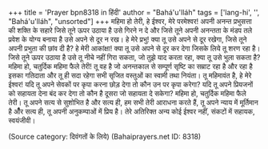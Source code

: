 +++
title = 'Prayer bpn8318 in हिंदी'
author = "Bahá'u'lláh"
tags = ['lang-hi', '', "Bahá'u'lláh", "unsorted"]
+++
महिमा हो तेरी, हे ईश्वर, मेरे परमेश्वर! अपनी अनन्त प्रभुसत्ता की शक्ति के सहारे जिसे तूने ऊपर उठाया है उसे गिरने न दे और जिसे तूने अपनी अनन्तता के मंडप तले प्रवेश के योग्य बनाया है उसे अपने से दूर न रख। हे मेरे प्रभु! क्या तू उसे अपने से दूर रखेगा, जिसे तूने अपनी प्रभुता की छांव दी है? हे मेरी आकांक्षा! क्या तू उसे अपने से दूर कर देगा जिसके लिये तू शरण रहा है। जिसे तूने ऊपर उठाया है उसे तू नीचे नहीं गिरा सकता, जो तुझे याद करता रहा, क्या तू उसे भुला सकता है?
महिमा हो, चतुर्दिक महिमा फैले तेरी! तू वह है जो अनन्तकाल से सम्पूर्ण सृष्टि का सम्राट रहा है और रहा है इसका गतिदाता और तू ही सदा रहेगा सभी सृजित वस्तुओं का स्वामी तथा नियंता। तू महिमावंत है, हे मेरे ईश्वर! यदि तू अपने सेवकों पर कृपा करना छोड़ देगा तो कौन उन पर कृपा करेगा? यदि तू अपने प्रियजनों को सहायता देना बंद कर देगा तो कौन है दूसरा जो सहायता दे सकेगा?
महिमा हो, चतुर्दिक महिमा फैले तेरी। तू अपने सत्य से सुशोभित है और सत्य ही, हम सभी तेरी आराधना करते हैं, तू अपने न्याय में मूर्तिमान है औैर सत्य ही, तू अपनी अनुकम्पाओं में प्रिय है। तेरे अतिरिक्त अन्य कोई ईश्वर नहीं, संकटों में सहायक, स्वयंजीवी।

(Source category: दिवंगतों के लिये)
(Bahaiprayers.net ID: 8318)
